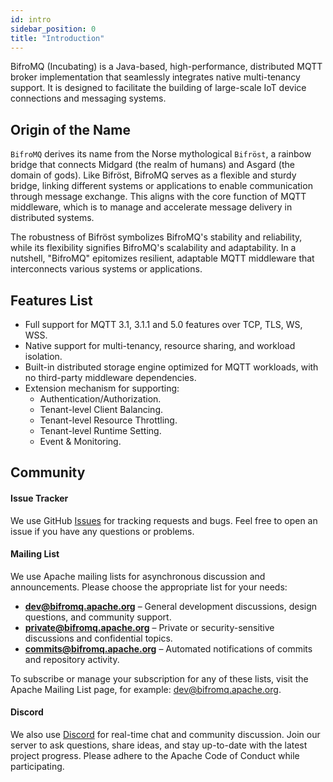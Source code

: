 ```yaml
---
id: intro
sidebar_position: 0
title: "Introduction"
---
```


BifroMQ (Incubating) is a Java-based, high-performance, distributed MQTT broker implementation that seamlessly integrates native multi-tenancy support. It is designed to facilitate the building of large-scale IoT device connections and messaging
systems.

## Origin of the Name

`BifroMQ` derives its name from the Norse mythological `Bifröst`, a rainbow bridge that connects Midgard (the realm of humans) and Asgard (the domain of gods). Like Bifröst, BifroMQ serves as a flexible and sturdy bridge, linking different
systems or applications to enable communication through message exchange. This aligns with the core function of MQTT middleware, which is to manage and accelerate message delivery in distributed systems.

The robustness of Bifröst symbolizes BifroMQ's stability and reliability, while its flexibility signifies BifroMQ's scalability and adaptability. In a nutshell, "BifroMQ" epitomizes resilient, adaptable MQTT middleware that interconnects
various systems or applications.

## Features List

- Full support for MQTT 3.1, 3.1.1 and 5.0 features over TCP, TLS, WS, WSS.
- Native support for multi-tenancy, resource sharing, and workload isolation.
- Built-in distributed storage engine optimized for MQTT workloads, with no third-party middleware dependencies.
- Extension mechanism for supporting:
  - Authentication/Authorization.
  - Tenant-level Client Balancing.
  - Tenant-level Resource Throttling.
  - Tenant-level Runtime Setting.
  - Event & Monitoring.

## Community

#### **Issue Tracker**

We use GitHub [Issues](https://github.com/apache/bifromq/issues) for tracking requests and bugs. Feel free to open an issue if you have any questions or problems.

#### **Mailing List**

We use Apache mailing lists for asynchronous discussion and announcements. Please choose the appropriate list for your needs:

- **dev@bifromq.apache.org** – General development discussions, design questions, and community support.
- **private@bifromq.apache.org** – Private or security-sensitive discussions and confidential topics.
- **commits@bifromq.apache.org** – Automated notifications of commits and repository activity.

To subscribe or manage your subscription for any of these lists, visit the Apache Mailing List page, for example: [dev@bifromq.apache.org](https://lists.apache.org/list.html?dev@bifromq.apache.org).

#### **Discord**

We also use [Discord](https://discord.gg/Pfs3QRadRB) for real-time chat and community discussion. Join our server to ask questions, share ideas, and stay up-to-date with the latest project progress. Please adhere to the Apache Code of Conduct while participating.
